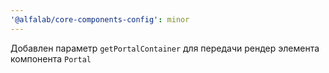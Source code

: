 ```yaml
---
'@alfalab/core-components-config': minor
---
```


Добавлен параметр `getPortalContainer` для передачи рендер элемента компонента `Portal`
